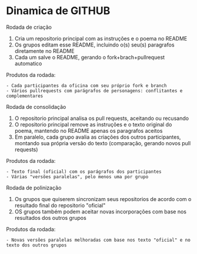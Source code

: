 # Dinamica de GITHUB


Rodada de criação

1) Cria um repositorio principal com as instruções e o poema no README
2) Os grupos editam esse README, incluindo o(s) seu(s) paragrafos diretamente no README
3) Cada um salve o README, gerando o fork+brach+pullrequest automatico

Produtos da rodada:

    - Cada participantes da oficina com seu próprio fork e branch
    - Vários pullrequests com parágrafos de personagens: conflitantes e complementares


Rodada de consolidação

1) O repositorio principal analisa os pull requests, aceitando ou recusando
2) O repositorio principal remove as instruções e o texto original do poema, mantendo no README apenas os paragrafos aceitos
3) Em paralelo, cada grupo avalia as criações dos outros participantes, montando sua própria versão do texto (comparação, gerando novos pull requests)

Produtos da rodada:

    - Texto final (oficial) com os parágrafos dos participantes
    - Várias "versões paralelas", pelo menos uma por grupo


Rodada de polinização

1) Os grupos que quiserem sincronizam seus repositorios de acordo com o resultado final do repositorio "oficial"
2) OS grupos também podem aceitar novas incorporações com base nos resultados dos outros grupos

Produtos da rodada:

    - Novas versões paralelas melhoradas com base nos texto "oficial" e no texto dos outros grupos
